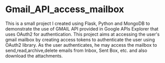 # Gmail_API_access_mailbox
This is a small project I created using Flask, Python and MongoDB to demonstrate the use of GMAIL API provided in Google APIs Explorer that uses OAuth2 for authentication.  This project aims at accessing the user's gmail mailbox by creating access tokens to authenticate the user using OAuth2 library. As the user authenticates, he may access the mailbox to send,read,archive,delete emails from Inbox, Sent Box, etc. and also download the attachments.
